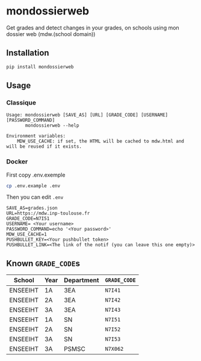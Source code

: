 # mondossierweb

Get grades and detect changes in your grades, on schools using mon dossier web (mdw.(school domain))

## Installation

```bash
pip install mondossierweb
```

## Usage

### Classique

```
Usage: mondossierweb [SAVE_AS] [URL] [GRADE_CODE] [USERNAME] [PASSWORD_COMMAND]
       mondossierweb --help

Environment variables:
    MDW_USE_CACHE: if set, the HTML will be cached to mdw.html and will be reused if it exists.
```

### Docker

First copy .env.exemple
```sh
cp .env.example .env
```

Then you can edit `.env`

```
SAVE_AS=grades.json
URL=https://mdw.inp-toulouse.fr
GRADE_CODE=N7I51
USERNAME= <Your username>
PASSWORD_COMMAND=echo '<Your password>'
MDW_USE_CACHE=1
PUSHBULLET_KEY=<Your pushbullet token>
PUSHBULLET_LINK=<The link of the notif (you can leave this one empty)> 
```

## Known `GRADE_CODE`s

| School   | Year | Department | `GRADE_CODE` |
| -------- | ---- | ---------- | ------------ |
| ENSEEIHT | 1A   | 3EA        | `N7I41`      |
| ENSEEIHT | 2A   | 3EA        | `N7I42`      |
| ENSEEIHT | 3A   | 3EA        | `N7I43`      |
| ENSEEIHT | 1A   | SN         | `N7I51`      |
| ENSEEIHT | 2A   | SN         | `N7I52`      |
| ENSEEIHT | 3A   | SN         | `N7I53`      |
| ENSEEIHT | 3A   | PSMSC      | `N7X062`     |

